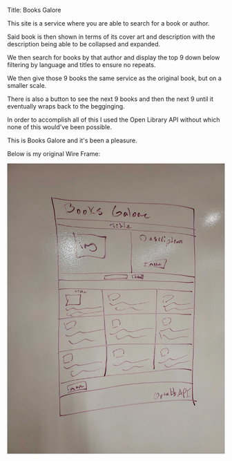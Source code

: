 Title: Books Galore

This site is a service where you are able to search for a book or author.

Said book is then shown in terms of its cover art and description with the description being able to be collapsed and expanded.

We then search for books by that author and display the top 9 down below filtering by language and titles to ensure no repeats.

We then give those 9 books the same service as the original book, but on a smaller scale.

There is also a button to see the next 9 books and then the next 9 until it eventually wraps back to the begginging.

In order to accomplish all of this I used the Open Library API without which none of this would've been possible.

This is Books Galore and it's been a pleasure.

Below is my original Wire Frame:

![screenshot](wireframe.jpg)
